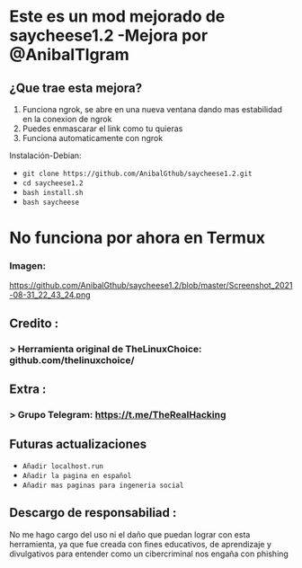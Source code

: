# Este es un mod mejorado de saycheese1.2  -Mejora por @AnibalTlgram

## ¿Que trae esta mejora?
1.  Funciona ngrok, se abre en una nueva ventana dando mas estabilidad en la conexion de ngrok
2.  Puedes enmascarar el link como tu quieras
3.  Funciona automaticamente con ngrok

 Instalación-Debian:

* `git clone https://github.com/AnibalGthub/saycheese1.2.git`
* `cd saycheese1.2`
* `bash install.sh`
* `bash saycheese`

# No funciona por ahora en Termux

### Imagen:
https://github.com/AnibalGthub/saycheese1.2/blob/master/Screenshot_2021-08-31_22_43_24.png


## Credito :
###  > Herramienta original de TheLinuxChoice: github.com/thelinuxchoice/

## Extra :
###  > Grupo Telegram: https://t.me/TheRealHacking

## Futuras actualizaciones
* `Añadir localhost.run`
* `Añadir la pagina en español`
* `Añadir mas paginas para ingeneria social`

## Descargo de responsabiliad :
No me hago cargo del uso ni el daño que puedan lograr con esta herramienta, ya que fue creada con fines educativos, de aprendizaje y divulgativos para entender como un cibercriminal nos engaña con phishing



